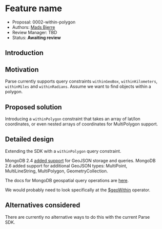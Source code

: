 # Feature name

* Proposal: 0002-within-polygon
* Authors: [Mads Bjerre](https://github.com/madsb)
* Review Manager: TBD
* Status: **Awaiting review**

## Introduction
## Motivation

Parse currently supports query constraints `withinGeoBox`, `withinKilometers`, `withinMiles` and `withinRadians`. Assume we want to find objects within a polygon.

## Proposed solution

Introducing a `withinPolygon` constraint that takes an array of lat/lon coordinates, or even nested arrays of coordinates for MultiPolygon support.

## Detailed design

Extending the SDK with a `withinPolygon` query constraint.

MongoDB 2.4 [added support](https://docs.mongodb.com/manual/applications/geospatial-indexes/#geojson-objects) for GeoJSON storage and queries. MongoDB 2.6 added support for additional GeoJSON types: MultiPoint, MultiLineString, MultiPolygon, GeometryCollection.

The docs for MongoDB geospatial query operations are [here](https://docs.mongodb.com/manual/applications/geospatial-indexes/#query-operations).

We would probably need to look specifically at the [$geoWithin](https://docs.mongodb.com/manual/reference/operator/query/geoWithin/#op._S_geoWithin) operator.

## Alternatives considered

There are currently no alternative ways to do this with the current Parse SDK.
